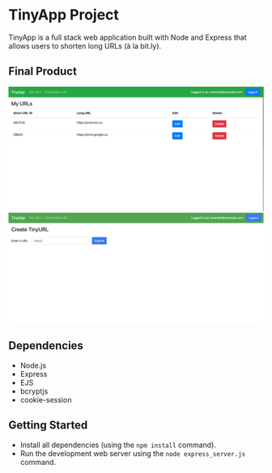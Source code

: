 # TinyApp Project

TinyApp is a full stack web application built with Node and Express that allows users to shorten long URLs (à la bit.ly).

## Final Product

!["screenshot of the main urls page"](urls-page.png)
!["screenshot of page to add new urls"](urls-new.png)

## Dependencies

- Node.js
- Express
- EJS
- bcryptjs
- cookie-session

## Getting Started

- Install all dependencies (using the `npm install` command).
- Run the development web server using the `node express_server.js` command.
